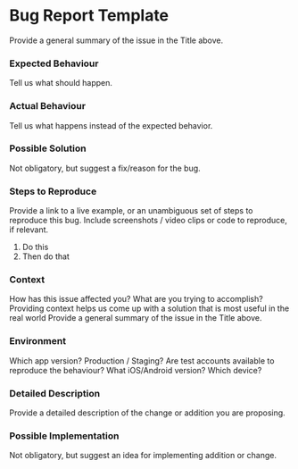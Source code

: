 # Bug Report Template

Provide a general summary of the issue in the Title above.

### Expected Behaviour

Tell us what should happen.

### Actual Behaviour

Tell us what happens instead of the expected behavior.

### Possible Solution

Not obligatory, but suggest a fix/reason for the bug.

### Steps to Reproduce

Provide a link to a live example, or an unambiguous set of steps to reproduce this bug. Include screenshots / video clips or code to reproduce, if relevant.

1. Do this
2. Then do that

### Context

How has this issue affected you? What are you trying to accomplish?
Providing context helps us come up with a solution that is most useful in the real world
Provide a general summary of the issue in the Title above.

### Environment

Which app version? Production / Staging? Are test accounts available to reproduce the behaviour? What iOS/Android version? Which device?

### Detailed Description

Provide a detailed description of the change or addition you are proposing.

### Possible Implementation

Not obligatory, but suggest an idea for implementing addition or change.
